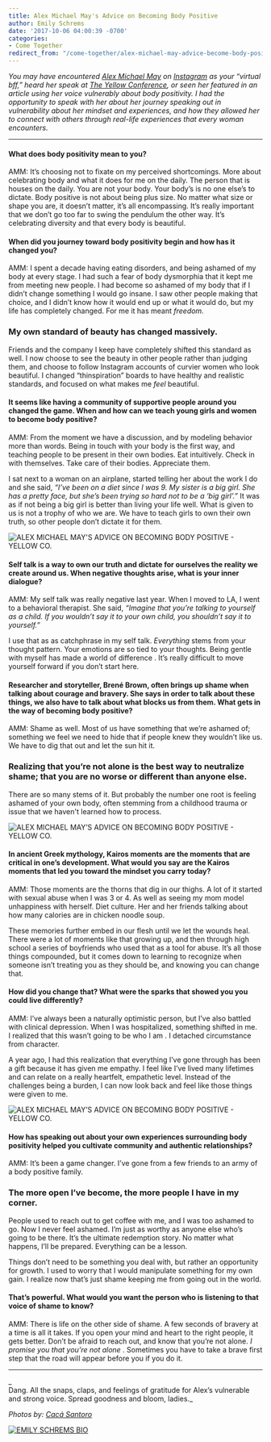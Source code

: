 ```yaml
---
title: Alex Michael May's Advice on Becoming Body Positive
author: Emily Schrems
date: '2017-10-06 04:00:39 -0700'
categories:
- Come Together
redirect_from: "/come-together/alex-michael-may-advice-become-body-positive/"
---
```


_You may have encountered [Alex Michael May](http://alexmichaelmay.com/) on [Instagram](https://www.instagram.com/alexmichaelmay/) as your “virtual bff,” heard her speak at [The Yellow Conference](http://yellowco.co/conference/), or seen her featured in an article using her voice vulnerably about body positivity. I had the opportunity to speak with her about her journey speaking out in vulnerability about her mindset and experiences, and how they allowed her to connect with others through real-life experiences that every woman encounters._

* * *

#### **What does body positivity mean to you?**

AMM: It’s choosing not to fixate on my perceived shortcomings. More about celebrating body and what it does for me on the daily. The person that is houses on the daily. You are not your body. Your body’s is no one else’s to dictate. Body positive is not about being plus size. No matter what size or shape you are, it doesn’t matter, it’s all encompassing. It’s really important that we don’t go too far to swing the pendulum the other way. It’s celebrating diversity and that every body is beautiful.

#### **When did you journey toward body positivity begin and how has it changed you?**

AMM: I spent a decade having eating disorders, and being ashamed of my body at every stage. I had such a fear of body dysmorphia that it kept me from meeting new people. I had become so ashamed of my body that if I didn’t change something I would go insane. I saw other people making that choice, and I didn’t know how it would end up or what it would do, but my life has completely changed. For me it has meant _freedom._

### **My own standard of beauty has changed massively.**

Friends and the company I keep have completely shifted this standard as well. I now choose to see the beauty in other people rather than judging them, and choose to follow Instagram accounts of curvier women who look beautiful. I changed “thinspiration” boards to have healthy and realistic standards, and focused on what makes me _feel_ beautiful.

#### **It seems like having a community of supportive people around you changed the game. When and how can we teach young girls and women to become body positive?**

AMM: From the moment we have a discussion, and by modeling behavior more than words. Being in touch with your body is the first way, and teaching people to be present in their own bodies. Eat intuitively. Check in with themselves. Take care of their bodies. Appreciate them.

I sat next to a woman on an airplane, started telling her about the work I do and she said, _“I’ve been on a diet since I was 9\. My sister is a big girl. She has a pretty face, but she’s been trying so hard not to be a ‘big girl’.”_ It was as if not being a big girl is better than living your life well. What is given to us is not a trophy of who we are. We have to teach girls to own their own truth, so other people don’t dictate it for them.

![ALEX MICHAEL MAY'S ADVICE ON BECOMING BODY POSITIVE - YELLOW CO.](https://yellow-blog-images.imgix.net/2017/10/AlexMichaelMayXEloquii-15.jpg)

#### **Self talk is a way to own our truth and dictate for ourselves the reality we create around us. When negative thoughts arise, what is your inner dialogue?**

AMM: My self talk was really negative last year. When I moved to LA, I went to a behavioral therapist. She said, _“Imagine that you’re talking to yourself as a child. If you wouldn’t say it to your own child, you shouldn’t say it to yourself.”_

I use that as as catchphrase in my self talk. _Everything_ stems from your thought pattern. Your emotions are so tied to your thoughts. Being gentle with myself has made a world of difference . It’s really difficult to move yourself forward if you don’t start here.

#### **Researcher and storyteller, Brené Brown, often brings up shame when talking about courage and bravery. She says in order to talk about these things, we also have to talk about what blocks us from them. What gets in the way of becoming body positive?**

AMM: Shame as well. Most of us have something that we’re ashamed of; something we feel we need to hide that if people knew they wouldn’t like us. We have to dig that out and let the sun hit it.

### **Realizing that you’re not alone is the best way to neutralize shame; that you are no worse or different than anyone else.**

There are so many stems of it. But probably the number one root is feeling ashamed of your own body, often stemming from a childhood trauma or issue that we haven't learned how to process.

![ALEX MICHAEL MAY’S ADVICE ON BECOMING BODY POSITIVE - YELLOW CO.](https://yellow-blog-images.imgix.net/2017/10/AlexMichaelMayXEloquii-16.jpg)

#### **In ancient Greek mythology, Kairos moments are the moments that are critical in one’s development. What would you say are the Kairos moments that led you toward the mindset you carry today?**

AMM: Those moments are the thorns that dig in our thighs. A lot of it started with sexual abuse when I was 3 or 4\. As well as seeing my mom model unhappiness with herself. Diet culture. Her and her friends talking about how many calories are in chicken noodle soup.

These memories further embed in our flesh until we let the wounds heal. There were a lot of moments like that growing up, and then through high school a series of boyfriends who used that as a tool for abuse. It’s all those things compounded, but it comes down to learning to recognize when someone isn’t treating you as they should be, and knowing you can change that.

#### **How did you change that? What were the sparks that showed you you could live differently?**

AMM: I’ve always been a naturally optimistic person, but I’ve also battled with clinical depression. When I was hospitalized, something shifted in me.  I realized that this wasn’t going to be who I am . I detached circumstance from character.

A year ago, I had this realization that everything I’ve gone through has been a gift because it has given me empathy. I feel like I’ve lived many lifetimes and can relate on a really heartfelt, empathetic level. Instead of the challenges being a burden, I can now look back and feel like those things were given to me.

![ALEX MICHAEL MAY’S ADVICE ON BECOMING BODY POSITIVE - YELLOW CO.](https://yellow-blog-images.imgix.net/2017/10/AlexMichaelMayXEloquii-10.jpg)

#### **How has speaking out about your own experiences surrounding body positivity helped you cultivate community and authentic relationships?**

AMM: It’s been a game changer. I’ve gone from a few friends to an army of a body positive family.

### **The more open I’ve become, the more people I have in my corner.**

People used to reach out to get coffee with me, and I was too ashamed to go. Now I never feel ashamed. I’m just as worthy as anyone else who’s going to be there. It’s the ultimate redemption story. No matter what happens, I’ll be prepared. Everything can be a lesson.

Things don’t need to be something you deal with, but rather an opportunity for growth. I used to worry that I would manipulate something for my own gain. I realize now that’s just shame keeping me from going out in the world.

#### **That’s powerful. What would you want the person who is listening to that voice of shame to know?**

AMM: There is life on the other side of shame. A few seconds of bravery at a time is all it takes. If you open your mind and heart to the right people, it gets better. Don’t be afraid to reach out, and know that you’re not alone. _I promise you that you’re not alone_ . Sometimes you have to take a brave first step that the road will appear before you if you do it.

* * *

_  
Dang. All the snaps, claps, and feelings of gratitude for Alex’s vulnerable and strong voice. Spread goodness and bloom, ladies._

_Photos by: [Cacá Santoro](http://cacasantoro.com/)_

[![EMILY SCHREMS BIO](https://yellow-blog-images.imgix.net/2017/07/EMILY-SCHREMS-BIO.jpg)](https://www.instagram.com/emschrems/)
